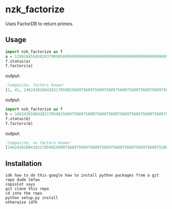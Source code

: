 # nzk_factorize
Uses FactorDB to return primes.

## Usage 

```python
import nzk_factorize as f
a = 1199184554502937989056999999999999999999999999999999999999999999999671180541119918455450293798905667118054109352468408430136388689159893607032448618274256320648821618767519581368564313381449008210554307218410695409931141576140372691902832888449868903160658909352468408430136388689159893607032448618274256320648821618767519581368564313381449008210554307218410695409931141576140372691902832888449868903160658
f.status(a)
f.factors(a) 
```
output:
```python
'Composite, factors known'
[2, 41, 14624201884182170598256097560975609756097560975609756097560975609752087567574633151895735290230556916073830601859370834513858398648291385451615227052125077081083190472774629041080052602212792783055540331931837748901599287513906984047595523029876450038544620845761809858904102301087315775695517666076515320983522214863018531480104442846115231807445784234370862139145501726538297227950034547420120352477569]
```


output:
 ```python
import nzk_factorize as f
b = 14624201884182170598256097560975609756097560975609756097560975609752087567574633151895735290230556916073830601859370834513858398648291385451615227052125077081083190472774629041080052602212792783055540331931837748901599287513906984047595523029876450038544620845761809858904102301087315775695517666076515320983522214863018531480104442846115231807445784234370862139145501726538297227950034547420120352477569
f.status(b)
f.factors(b)
```
output:

```python
'Composite, no factors known'
[14624201884182170598256097560975609756097560975609756097560975609752087567574633151895735290230556916073830601859370834513858398648291385451615227052125077081083190472774629041080052602212792783055540331931837748901599287513906984047595523029876450038544620845761809858904102301087315775695517666076515320983522214863018531480104442846115231807445784234370862139145501726538297227950034547420120352477569, 1]
```

## Installation
    idk how to do this google how to install python packages from a git repo dude lmfao
    copiolot says
    git clone this repo
    cd into the repo
    python setup.py install
    otherwise idfk

